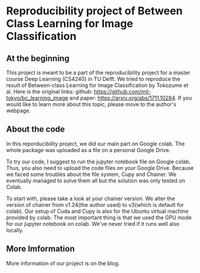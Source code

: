 # Reproducibility project of Between Class Learning for Image Classification

## At the beginning
This project is meant to be a part of the reproducibility project for a master course Deep Learning (CS4240) in TU Delft. We tried to reproduce the result of Between-class Learning for Image Classification by Tokozume et al. 
Here is the original links: 
github: https://github.com/mil-tokyo/bc_learning_image and paper: https://arxiv.org/abs/1711.10284. If you would like to learn more about this topic, please move to the author's webpage.

## About the code
In this reporducibility project, we did our main part on Google colab. The whole package was uploaded as a file on a personal Google Drive.

To try our code, I suggest to run the jupyter notebook file on Google colab. Thus, you also need to upload the code files on your Google Drive. Because we faced some troubles about the file system, Cupy and Chainer. We eventually managed to solve them all but the solution was only tested on Colab. 

To start with, please take a look at your chainer version. We alter the version of chainer from v1.24(the author used) to v3(which is default for colab). Our setup of Cuda and Cupy is also for the Ubuntu virtual machine provided by colab. The most important thing is that we used the GPU mode for our jupyter notebook on colab. We've never tried if it runs well also locally.

## More Imformation
More information of our project is on the blog.
